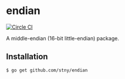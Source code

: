 endian
======

[![Circle CI](https://circleci.com/gh/stny/endian.png?style=badge)](https://circleci.com/gh/stny/endian)

A middle-endian (16-bit little-endian) package.

Installation
------------

```
$ go get github.com/stny/endian
```

